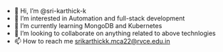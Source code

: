 - 👋 Hi, I’m @sri-karthick-k
- 👀 I’m interested in Automation and full-stack development
- 🌱 I’m currently learning MongoDB and Kubernetes
- 💞️ I’m looking to collaborate on anything related to above technlogies
- 📫 How to reach me srikarthickk.mca22@rvce.edu.in

<!---
sri-karthick-k/sri-karthick-k is a ✨ special ✨ repository because its `README.md` (this file) appears on your GitHub profile.
You can click the Preview link to take a look at your changes.
--->
